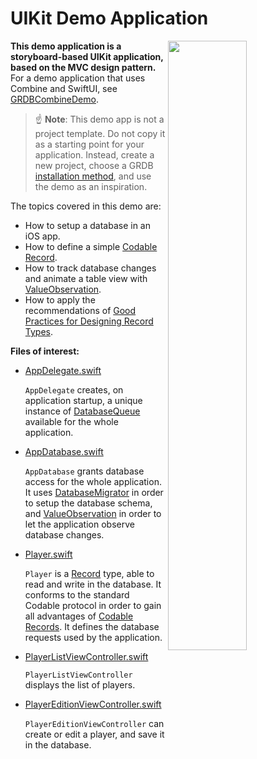 UIKit Demo Application
======================

<img align="right" src="https://github.com/groue/GRDB.swift/raw/master/Documentation/DemoApps/GRDBDemoiOS/Screenshot.png" width="50%">

**This demo application is a storyboard-based UIKit application, based on the MVC design pattern.** For a demo application that uses Combine and SwiftUI, see [GRDBCombineDemo](../GRDBCombineDemo/README.md).

> :point_up: **Note**: This demo app is not a project template. Do not copy it as a starting point for your application. Instead, create a new project, choose a GRDB [installation method](../../../README.md#installation), and use the demo as an inspiration.

The topics covered in this demo are:

- How to setup a database in an iOS app.
- How to define a simple [Codable Record](../../../README.md#codable-records).
- How to track database changes and animate a table view with [ValueObservation](../../../README.md#valueobservation).
- How to apply the recommendations of [Good Practices for Designing Record Types](../../GoodPracticesForDesigningRecordTypes.md).

**Files of interest:**

- [AppDelegate.swift](GRDBDemoiOS/AppDelegate.swift)
    
    `AppDelegate` creates, on application startup, a unique instance of [DatabaseQueue](../../../README.md#database-queues) available for the whole application.

- [AppDatabase.swift](GRDBDemoiOS/AppDatabase.swift)
    
    `AppDatabase` grants database access for the whole application. It uses [DatabaseMigrator](../../Migrations.md) in order to setup the database schema, and [ValueObservation](../../../README.md#valueobservation) in order to let the application observe database changes.

- [Player.swift](GRDBDemoiOS/Player.swift)
    
    `Player` is a [Record](../../../README.md#records) type, able to read and write in the database. It conforms to the standard Codable protocol in order to gain all advantages of [Codable Records](../../../README.md#codable-records). It defines the database requests used by the application.

- [PlayerListViewController.swift](GRDBDemoiOS/ViewControllers/PlayerListViewController.swift)
    
    `PlayerListViewController` displays the list of players.

- [PlayerEditionViewController.swift](GRDBDemoiOS/ViewControllers/PlayerEditionViewController.swift)
    
    `PlayerEditionViewController` can create or edit a player, and save it in the database.
